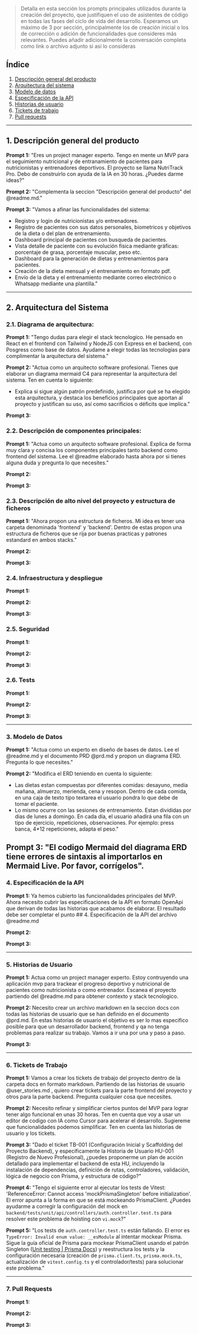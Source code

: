 > Detalla en esta sección los prompts principales utilizados durante la creación del proyecto, que justifiquen el uso de asistentes de código en todas las fases del ciclo de vida del desarrollo. Esperamos un máximo de 3 por sección, principalmente los de creación inicial o  los de corrección o adición de funcionalidades que consideres más relevantes.
Puedes añadir adicionalmente la conversación completa como link o archivo adjunto si así lo consideras


## Índice

1. [Descripción general del producto](#1-descripción-general-del-producto)
2. [Arquitectura del sistema](#2-arquitectura-del-sistema)
3. [Modelo de datos](#3-modelo-de-datos)
4. [Especificación de la API](#4-especificación-de-la-api)
5. [Historias de usuario](#5-historias-de-usuario)
6. [Tickets de trabajo](#6-tickets-de-trabajo)
7. [Pull requests](#7-pull-requests)

---

## 1. Descripción general del producto

**Prompt 1:**
"Eres un project manager experto. Tengo en mente un MVP para el seguimiento nutricional y de entranamiento de pacientes para nutricionistas y entrenadores deportivos. El proyecto se llama NutriTrack Pro. Debo de construirlo con ayuda de la IA en 30 horas. ¿Puedes darme ideas?"

**Prompt 2:**
"Complementa la seccion "Descripción general del producto" del @readme.md."

**Prompt 3:**
"Vamos a afinar las funcionalidades del sistema:
- Registro y login de nutricionistas y/o entrenadores.
- Registro de pacientes con sus datos personales, biometricos y objetivos de la dieta o del plan de entrenamiento.
- Dashboard principal de pacientes con busqueda de pacientes.
- Vista detalle de paciente con su evolución física mediante gráficas: porcentaje de grasa, porcentaje muscular, peso etc.
- Dashboard para la generación de dietas y entrenamientos para pacientes.
- Creación de la dieta mensual y el entrenamiento en formato pdf.
- Envío de la dieta y el entrenamiento mediante correo electrónico o Whatsapp mediante una plantilla."

---

## 2. Arquitectura del Sistema

### **2.1. Diagrama de arquitectura:**

**Prompt 1:**
"Tengo dudas para elegir el stack tecnologico. He pensado en React en el frontend con Tailwind y NodeJS con Express en el backend, con Posgress como base de datos. Ayudame a elegir todas las tecnologias para complimentar la arquitectura del sistema."

**Prompt 2:**
"Actua como un arquitecto software profesional. Tienes que elaborar un diagrama mermaid C4 para representar la arquitectura del sistema. Ten en cuenta lo siguiente:
- Explica si sigue algún patrón predefinido, justifica por qué se ha elegido esta arquitectura, y destaca los beneficios principales que aportan al proyecto y justifican su uso, así como sacrificios o déficits que implica."

**Prompt 3:**

### **2.2. Descripción de componentes principales:**

**Prompt 1:**
"Actua como un arquitecto software profesional. Explica de forma muy clara y concisa los componentes principales tanto backend como frontend del sistema. Lee el @readme elaborado hasta ahora por si tienes alguna duda y pregunta lo que necesites."

**Prompt 2:**

**Prompt 3:**

### **2.3. Descripción de alto nivel del proyecto y estructura de ficheros**

**Prompt 1:**
"Ahora propon una estructura de ficheros. Mi idea es tener una carpeta denominada 'frontend' y 'backend'. Dentro de estas propon una estructura de ficheros que se rija por buenas practicas y patrones estandard en ambos stacks."

**Prompt 2:**

**Prompt 3:**

### **2.4. Infraestructura y despliegue**

**Prompt 1:**

**Prompt 2:**

**Prompt 3:**

### **2.5. Seguridad**

**Prompt 1:**

**Prompt 2:**

**Prompt 3:**

### **2.6. Tests**

**Prompt 1:**

**Prompt 2:**

**Prompt 3:**

---

### 3. Modelo de Datos

**Prompt 1:**
"Actua como un experto en diseño de bases de datos. Lee el @readme.md y el documento PRD @prd.md y propon un diagrama ERD. Pregunta lo que necesites."

**Prompt 2:**
"Modifica el ERD teniendo en cuenta lo siguiente:
- Las dietas estan compuestas por diferentes comidas: desayuno, media mañana, almuerzo, merienda, cena y resopon. Dentro de cada comida, en una caja de texto tipo textarea el usuario pondra lo que debe de tomar el paciente.
- Lo mismo ocurre con las sesiones de entrenamiento. Estan divididas por dias de lunes a domingo. En cada día, el usuario añadirá una fila con un tipo de ejercicio, repeticiones, observaciones. Por ejemplo: press banca, 4*12 repeticiones, adapta el peso."

**Prompt 3:**
"El codigo Mermaid del diagrama ERD tiene errores de sintaxis al importarlos en Mermaid Live. Por favor, corrígelos".
---

### 4. Especificación de la API

**Prompt 1:**
Ya hemos cubierto las funcionalidades principales del MVP. Ahora necesito cubrir las especificaciones de la API en formato OpenApi que derivan de todas las historias que acabamos de elaborar. El resultado debe ser completar el punto ## 4. Especificación de la API del archivo @readme.md 

**Prompt 2:**

**Prompt 3:**

---

### 5. Historias de Usuario

**Prompt 1:**
Actua como un project manager experto. Estoy contruyendo una aplicación mvp para trackear el progreso deportivo y nutricional de pacientes como nutricionista o como entrenador. Escanea el proyecto partiendo del @readme.md para obtener contexto y stack tecnologico.

**Prompt 2:**
Necesito crear un archivo markdown en la seccion docs con todas las historias de usuario que se han definido en el documento @prd.md.  En  estas historias de usuario el objetivo es ser lo mas especifico posible para que un desarrollador backend, frontend y qa no tenga problemas para realizar su trabajo. Vamos a ir una por una y paso a paso.

**Prompt 3:**

---

### 6. Tickets de Trabajo

**Prompt 1:**
Vamos a crear los tickets de trabajo del proyecto dentro de la carpeta docs en formato markdown. Partiendo de las historias de usuario @user_stories.md , quiero crear tickets para la parte frontend del proyecto y otros para la parte backend. Pregunta cualquier cosa que necesites.

**Prompt 2:**
Necesito refinar y simplificar ciertos puntos del MVP para lograr tener algo funcional en unas 30 horas. Ten en cuenta que voy a usar un editor de codigo con IA como Cursor para acelerar el desarrollo. Sugiereme que funcionalidades podemos simplificar. Ten en cuenta las historias de usuario y los tickets.

**Prompt 3:**
"Dado el ticket TB-001 (Configuración Inicial y Scaffolding del Proyecto Backend), y específicamente la Historia de Usuario HU-001 (Registro de Nuevo Profesional), ¿puedes proponerme un plan de acción detallado para implementar el backend de esta HU, incluyendo la instalación de dependencias, definición de rutas, controladores, validación, lógica de negocio con Prisma, y estructura de código?"

**Prompt 4:**
"Tengo el siguiente error al ejecutar los tests de Vitest: 'ReferenceError: Cannot access 'mockPrismaSingleton' before initialization'. El error apunta a la forma en que se está mockeando PrismaClient. ¿Puedes ayudarme a corregir la configuración del mock en `backend/tests/unit/api/controllers/auth.controller.test.ts` para resolver este problema de hoisting con `vi.mock`?"

**Prompt 5:**
"Los tests de `auth.controller.test.ts` están fallando. El error es `TypeError: Invalid enum value: __esModule` al intentar mockear Prisma. Sigue la guía oficial de Prisma para mockear PrismaClient usando el patrón Singleton ([Unit testing | Prisma Docs](https://www.prisma.io/docs/orm/prisma-client/testing/unit-testing)) y reestructura los tests y la configuración necesaria (creación de `prisma.client.ts`, `prisma.mock.ts`, actualización de `vitest.config.ts` y el controlador/tests) para solucionar este problema."

---

### 7. Pull Requests

**Prompt 1:**

**Prompt 2:**

**Prompt 3:**